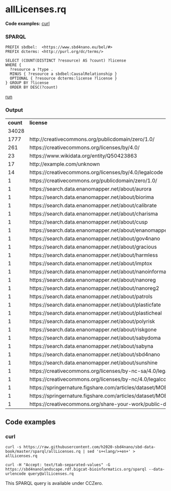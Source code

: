 # allLicenses.rq

**Code examples:** [curl](#curl)

### SPARQL

```sparql
PREFIX sbdbel:  <https://www.sbd4nano.eu/bel/#>
PREFIX dcterms: <http://purl.org/dc/terms/>

SELECT (COUNT(DISTINCT ?resource) AS ?count) ?license
WHERE {
  ?resource a ?type .
  MINUS { ?resource a sbdbel:CausalRelationship }
  OPTIONAL { ?resource dcterms:license ?license }
} GROUP BY ?license
  ORDER BY DESC(?count)
```

[run](https://sbd4nanolandscape.rdf.bigcat-bioinformatics.org/?q=PREFIX%20sbdbel%3A%20%20%3Chttps%3A%2F%2Fwww.sbd4nano.eu%2Fbel%2F%23%3E%0APREFIX%20dcterms%3A%20%3Chttp%3A%2F%2Fpurl.org%2Fdc%2Fterms%2F%3E%0A%0ASELECT%20%28COUNT%28DISTINCT%20%3Fresource%29%20AS%20%3Fcount%29%20%3Flicense%0AWHERE%20%7B%0A%20%20%3Fresource%20a%20%3Ftype%20.%0A%20%20MINUS%20%7B%20%3Fresource%20a%20sbdbel%3ACausalRelationship%20%7D%0A%20%20OPTIONAL%20%7B%20%3Fresource%20dcterms%3Alicense%20%3Flicense%20%7D%0A%7D%20GROUP%20BY%20%3Flicense%0A%20%20ORDER%20BY%20DESC%28%3Fcount%29%0A)


### Output

<table>
  <tr>
    <td><b>count</b></td>
    <td><b>license</b></td>
  </tr>
  <tr>
    <td>34028</td>
    <td></td>
  </tr>
  <tr>
    <td>1777</td>
    <td>http://creativecommons.org/publicdomain/zero/1.0/</td>
  </tr>
  <tr>
    <td>261</td>
    <td>https://creativecommons.org/licenses/by/4.0/</td>
  </tr>
  <tr>
    <td>23</td>
    <td>https://www.wikidata.org/entity/Q50423863</td>
  </tr>
  <tr>
    <td>17</td>
    <td>http://example.com/unknown</td>
  </tr>
  <tr>
    <td>14</td>
    <td>https://creativecommons.org/licenses/by/4.0/legalcode</td>
  </tr>
  <tr>
    <td>1</td>
    <td>https://creativecommons.org/publicdomain/zero/1.0/</td>
  </tr>
  <tr>
    <td>1</td>
    <td>https://search.data.enanomapper.net/about/aurora</td>
  </tr>
  <tr>
    <td>1</td>
    <td>https://search.data.enanomapper.net/about/biorima</td>
  </tr>
  <tr>
    <td>1</td>
    <td>https://search.data.enanomapper.net/about/calibrate</td>
  </tr>
  <tr>
    <td>1</td>
    <td>https://search.data.enanomapper.net/about/charisma</td>
  </tr>
  <tr>
    <td>1</td>
    <td>https://search.data.enanomapper.net/about/cusp</td>
  </tr>
  <tr>
    <td>1</td>
    <td>https://search.data.enanomapper.net/about/enanomapper</td>
  </tr>
  <tr>
    <td>1</td>
    <td>https://search.data.enanomapper.net/about/gov4nano</td>
  </tr>
  <tr>
    <td>1</td>
    <td>https://search.data.enanomapper.net/about/gracious</td>
  </tr>
  <tr>
    <td>1</td>
    <td>https://search.data.enanomapper.net/about/harmless</td>
  </tr>
  <tr>
    <td>1</td>
    <td>https://search.data.enanomapper.net/about/imptox</td>
  </tr>
  <tr>
    <td>1</td>
    <td>https://search.data.enanomapper.net/about/nanoinformatix</td>
  </tr>
  <tr>
    <td>1</td>
    <td>https://search.data.enanomapper.net/about/nanoreg</td>
  </tr>
  <tr>
    <td>1</td>
    <td>https://search.data.enanomapper.net/about/nanoreg2</td>
  </tr>
  <tr>
    <td>1</td>
    <td>https://search.data.enanomapper.net/about/patrols</td>
  </tr>
  <tr>
    <td>1</td>
    <td>https://search.data.enanomapper.net/about/plasticfate</td>
  </tr>
  <tr>
    <td>1</td>
    <td>https://search.data.enanomapper.net/about/plasticheal</td>
  </tr>
  <tr>
    <td>1</td>
    <td>https://search.data.enanomapper.net/about/polyrisk</td>
  </tr>
  <tr>
    <td>1</td>
    <td>https://search.data.enanomapper.net/about/riskgone</td>
  </tr>
  <tr>
    <td>1</td>
    <td>https://search.data.enanomapper.net/about/sabydoma</td>
  </tr>
  <tr>
    <td>1</td>
    <td>https://search.data.enanomapper.net/about/sabyna</td>
  </tr>
  <tr>
    <td>1</td>
    <td>https://search.data.enanomapper.net/about/sbd4nano</td>
  </tr>
  <tr>
    <td>1</td>
    <td>https://search.data.enanomapper.net/about/sunshine</td>
  </tr>
  <tr>
    <td>1</td>
    <td>https://creativecommons.org/licenses/by-nc-sa/4.0/legalcode</td>
  </tr>
  <tr>
    <td>1</td>
    <td>https://creativecommons.org/licenses/by-nc/4.0/legalcode</td>
  </tr>
  <tr>
    <td>1</td>
    <td>https://springernature.figshare.com/articles/dataset/MOESM1_of_Role_of_chemical_composition_and_redox_modification_of_poorly_soluble_nanomaterials_on_their_ability_to_enhance_allergic_airway_sensitisation_in_mice/10071023</td>
  </tr>
  <tr>
    <td>1</td>
    <td>https://springernature.figshare.com/articles/dataset/MOESM1_of_Role_of_chemical_composition_and_redox_modification_of_poorly_soluble_nanomaterials_on_their_ability_to_enhance_allergic_airway_sensitisation_in_mice/10071032</td>
  </tr>
  <tr>
    <td>1</td>
    <td>https://creativecommons.org/share-your-work/public-domain/cc0</td>
  </tr>
</table>

## Code examples

### curl

```shell
curl -s https://raw.githubusercontent.com/h2020-sbd4nano/sbd-data-book/master/sparql/allLicenses.rq | sed 's+<lang/>+en+' > allLicenses.rq

curl -H "Accept: text/tab-separated-values" -G https://sbd4nanolandscape.rdf.bigcat-bioinformatics.org/sparql --data-urlencode query@allLicenses.rq
```

This SPARQL query is available under CCZero.
